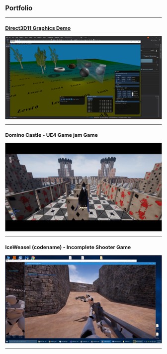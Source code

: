 ## Portfolio
---


### [Direct3D11 Graphics Demo](\demo_page.md)

![Demo](\images\demo.png)

---

### Domino Castle - UE4 Game jam Game

![DominoCastle](\images\dominocastle.png)

---

### IceWeasel (codename) - Incomplete Shooter Game

![IceWeasel](\images\iceweasel.png)

---